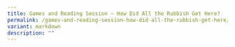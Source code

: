```yaml
---
title: Games and Reading Session – How Did All the Rubbish Get Here?
permalink: /games-and-reading-session-how-did-all-the-rubbish-get-here/
variant: markdown
description: ""
---
```

